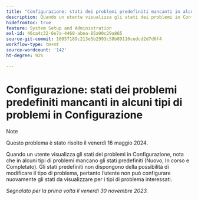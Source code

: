 ```yaml
---
title: "Configurazione: stati dei problemi predefiniti mancanti in alcuni tipi di problemi in Configurazione"
description: Quando un utente visualizza gli stati dei problemi in Configurazione, nota che in alcuni tipi di problemi mancano gli stati predefiniti (Nuovo, In corso e Completato). Gli stati predefiniti non dispongono della possibilità di modificare il tipo di problema, pertanto l’utente non può configurare nuovamente gli stati da visualizzare per i tipi di problema interessati.
hidefromtoc: true
feature: System Setup and Administration
exl-id: 46ca4c32-6e7a-4460-abea-85a90c29a865
source-git-commit: 10057189c213e5b2993c58b89116cedcd2d7d6f4
workflow-type: tm+mt
source-wordcount: '142'
ht-degree: 92%

---
```


# Configurazione: stati dei problemi predefiniti mancanti in alcuni tipi di problemi in Configurazione

>[!NOTE]
>
>Questo problema è stato risolto il venerdì 16 maggio 2024.

Quando un utente visualizza gli stati dei problemi in Configurazione, nota che in alcuni tipi di problemi mancano gli stati predefiniti (Nuovo, In corso e Completato). Gli stati predefiniti non dispongono della possibilità di modificare il tipo di problema, pertanto l’utente non può configurare nuovamente gli stati da visualizzare per i tipi di problema interessati.

_Segnalato per la prima volta il venerdì 30 novembre 2023._
